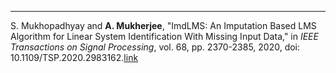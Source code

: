 ---
S. Mukhopadhyay and **A. Mukherjee**, "ImdLMS: An Imputation Based LMS Algorithm for Linear System Identification With Missing Input Data," in <i>IEEE Transactions on Signal Processing</i>, vol. 68, pp. 2370-2385, 2020, doi: 10.1109/TSP.2020.2983162.[link](https://ieeexplore.ieee.org/document/9050565)

